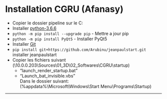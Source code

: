 # Installation CGRU (Afanasy)

* Copier le dossier pipeline sur le C:
* Installer [python-3.6.6](https://www.python.org/ftp/python/3.6.6/python-3.6.6.exe)
* `python -m pip install --upgrade pip` - Mettre a jour pip
* `python -m pip install PyQt5` - Installer PyQt5
* Installer [Git](https://git-scm.com/download/win)
* `pip install git+https://github.com/Arubinu/jeanpaulstart.git` installer jeanpaulstart
* Copier les fichiers suivant (\\10.0.0.203\Sources\01_3D\02_Softwares\CGRU\startup)
	* “launch_render_startup.bat”
	* “Launch_bat_invisible.vbs”  	 
Dans le dossier suivant:  
(%appdata%\Microsoft\Windows\Start Menu\Programs\Startup)

***